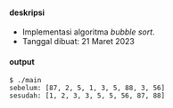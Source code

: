 #### deskripsi

+ Implementasi algoritma _bubble sort_.
+ Tanggal dibuat: 21 Maret 2023

#### output

```
$ ./main
sebelum: [87, 2, 5, 1, 3, 5, 88, 3, 56]
sesudah: [1, 2, 3, 3, 5, 5, 56, 87, 88]
```
